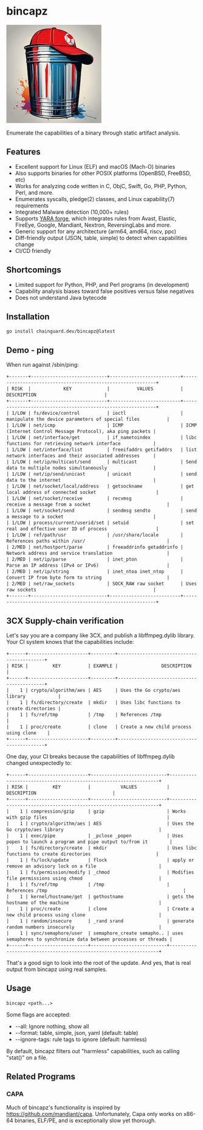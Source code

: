 # bincapz

![bincapz logo](./images/logo_small.jpg)

Enumerate the capabilities of a binary through static artifact analysis.

## Features

- Excellent support for Linux (ELF) and macOS (Mach-O) binaries
- Also supports binaries for other POSIX platforms (OpenBSD, FreeBSD, etc)
- Works for analyzing code written in C, ObjC, Swift, Go, PHP, Python, Perl, and more.
- Enumerates syscalls, pledge(2) classes, and Linux capability(7) requirements
- Integrated Malware detection (10,000+ rules)
- Supports [YARA forge](https://yarahq.github.io/), which integrates rules from Avast, Elastic, FireEye, Google, Mandiant, Nextron, ReversingLabs and more.
- Generic support for any architecture (arm64, amd64, riscv, ppc)
- Diff-friendly output (JSON, table, simple) to detect when capabilities change
- CI/CD friendly
  
## Shortcomings

- Limited support for Python, PHP, and Perl programs (in development)
- Capability analysis biases toward false positives versus false negatives
- Does not understand Java bytecode

## Installation

```shell
go install chainguard.dev/bincapz@latest
```

## Demo - ping

When run against /sbin/ping:

```
+-------+----------------------------+--------------------------+------------------------------------------------------------+
| RISK  |            KEY             |          VALUES          |                        DESCRIPTION                         |
+-------+----------------------------+--------------------------+------------------------------------------------------------+
| 1/LOW | fs/device/control          | ioctl                    | manipulate the device parameters of special files          |
| 1/LOW | net/icmp                   | ICMP                     | ICMP (Internet Control Message Protocol), aka ping packets |
| 1/LOW | net/interface/get          | if_nametoindex           | libc functions for retrieving network interface            |
| 1/LOW | net/interface/list         | freeifaddrs getifaddrs   | list network interfaces and their associated addresses     |
| 1/LOW | net/ip/multicast/send      | multicast                | Send data to multiple nodes simultaneously                 |
| 1/LOW | net/ip/send/unicast        | unicast                  | send data to the internet                                  |
| 1/LOW | net/socket/local/address   | getsockname              | get local address of connected socket                      |
| 1/LOW | net/socket/receive         | recvmsg                  | receive a message from a socket                            |
| 1/LOW | net/socket/send            | sendmsg sendto           | send a message to a socket                                 |
| 1/LOW | process/current/userid/set | setuid                   | set real and effective user ID of process                  |
| 1/LOW | ref/path/usr               | /usr/share/locale        | References paths within /usr/                              |
| 2/MED | net/hostport/parse         | freeaddrinfo getaddrinfo | Network address and service translation                    |
| 2/MED | net/ip/parse               | inet_pton                | Parse an IP address (IPv4 or IPv6)                         |
| 2/MED | net/ip/string              | inet_ntoa inet_ntop      | Convert IP from byte form to string                        |
| 2/MED | net/raw_sockets            | SOCK_RAW raw socket      | Uses raw sockets                                           |
+-------+----------------------------+--------------------------+------------------------------------------------------------+
```

## 3CX Supply-chain verification

Let's say you are a company like 3CX, and publish a libffmpeg.dylib library. Your CI system knows that the capabilities include:

```
+------+----------------------+---------+-------------------------------------------+
| RISK |         KEY          | EXAMPLE |                DESCRIPTION                |
+------+----------------------+---------+-------------------------------------------+
|    1 | crypto/algorithm/aes | AES     | Uses the Go crypto/aes library            |
|    1 | fs/directory/create  | mkdir   | Uses libc functions to create directories |
|    1 | fs/ref/tmp           | /tmp    | References /tmp                           |
|    1 | proc/create          | clone   | Create a new child process using clone    |
+------+----------------------+---------+-------------------------------------------+
```

One day, your CI breaks because the capabilities of libffmpeg.dylib changed unexpectedly to:

```
+------+----------------------+----------------------------+------------------------------------------------------------------+
| RISK |         KEY          |           VALUES           |                           DESCRIPTION                            |
+------+----------------------+----------------------------+------------------------------------------------------------------+
|    1 | compression/gzip     | gzip                       | Works with gzip files                                            |
|    1 | crypto/algorithm/aes | AES                        | Uses the Go crypto/aes library                                   |
|    1 | exec/pipe            | _pclose _popen             | Uses popen to launch a program and pipe output to/from it        |
|    1 | fs/directory/create  | mkdir                      | Uses libc functions to create directories                        |
|    1 | fs/lock/update       | flock                      | apply or remove an advisory lock on a file                       |
|    1 | fs/permission/modify | _chmod                     | Modifies file permissions using chmod                            |
|    1 | fs/ref/tmp           | /tmp                       | References /tmp                                                  |
|    1 | kernel/hostname/get  | gethostname                | gets the hostname of the machine                                 |
|    1 | proc/create          | clone                      | Create a new child process using clone                           |
|    1 | random/insecure      | _rand srand                | generate random numbers insecurely                               |
|    1 | sync/semaphore/user  | semaphore_create semapho.. | uses semaphores to synchronize data between processes or threads |
+------+----------------------+----------------------------+------------------------------------------------------------------+
```

That's a good sign to look into the root of the update. And yes, that is real output from bincapz using real samples.

## Usage

```
bincapz <path...>
```

Some flags are accepted:

- --all: Ignore nothing, show all
- --format: table, simple, json, yaml (default: table)
- --ignore-tags: rule tags to ignore (default: harmless)

By default, bincapz filters out "harmless" capabilities, such as calling "stat()" on a file.

## Related Programs

### CAPA

Much of bincapz's functionality is inspired by https://github.com/mandiant/capa. Unfortunately, Capa only works on x86-64 binaries, ELF/PE, and is exceptionally slow yet thorough.
